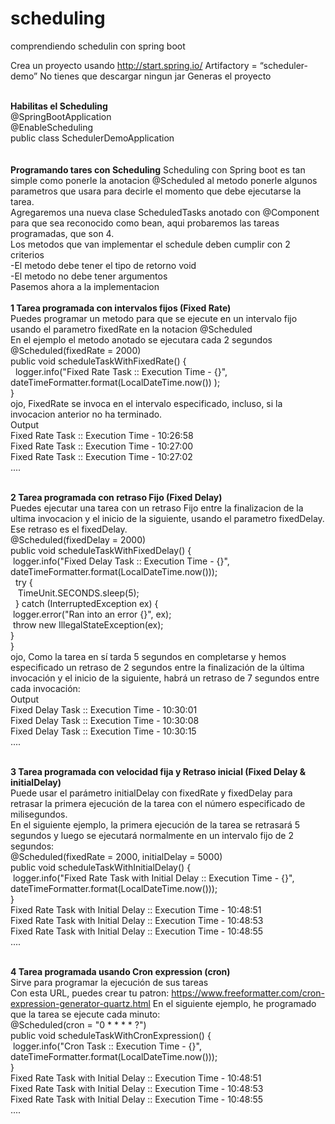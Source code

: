 # scheduling
comprendiendo schedulin con spring boot

Crea un proyecto usando http://start.spring.io/
Artifactory = “scheduler-demo”
No tienes que descargar ningun jar
Generas el proyecto
<br><br>

<b>Habilitas el Scheduling</b><br>
@SpringBootApplication<br>
@EnableScheduling<br>
public class SchedulerDemoApplication<br>
<br><br>
<b> Programando tares con Scheduling</b>
Scheduling con Spring boot es tan simple como ponerle la anotacion @Scheduled al metodo ponerle algunos parametros que usara para decirle el momento que debe ejecutarse la tarea.
<br>
Agregaremos una nueva clase ScheduledTasks anotado con @Component para que sea reconocido como bean, aqui probaremos las tareas programadas, que son 4.<br>
Los metodos que van implementar el schedule deben cumplir con 2 criterios<br>
-El metodo debe tener el tipo de retorno void<br>
-El metodo no debe tener argumentos<br>
Pasemos ahora a la implementacion
<br><br>
<b> 1 Tarea programada con intervalos fijos (Fixed Rate)</b><br>
  Puedes programar un metodo para que se ejecute en un intervalo fijo usando el parametro fixedRate en la notacion @Scheduled<br>
  En el ejemplo el metodo anotado se ejecutara cada 2 segundos<br>
@Scheduled(fixedRate = 2000)<br>
public void scheduleTaskWithFixedRate() {<br>
    &nbsp;&nbsp;logger.info("Fixed Rate Task :: Execution Time - {}", dateTimeFormatter.format(LocalDateTime.now()) );<br>
}<br>
  ojo, FixedRate se invoca en el intervalo especificado, incluso, si la invocacion anterior no ha terminado.<br>
Output<br>
Fixed Rate Task :: Execution Time - 10:26:58<br>
Fixed Rate Task :: Execution Time - 10:27:00<br>
Fixed Rate Task :: Execution Time - 10:27:02<br>
....<br><br>
  
<b> 2 Tarea programada con retraso Fijo (Fixed Delay)</b><br>
  Puedes ejecutar una tarea con un retraso Fijo entre la finalizacion de la ultima invocacion y el inicio de la siguiente, usando el parametro fixedDelay. Ese retraso es el fixedDelay.<br>
@Scheduled(fixedDelay = 2000)<br>
public void scheduleTaskWithFixedDelay() {<br>
    &nbsp;logger.info("Fixed Delay Task :: Execution Time - {}", dateTimeFormatter.format(LocalDateTime.now()));<br>
    &nbsp;&nbsp;try {<br>
    &nbsp;&nbsp;&nbsp;TimeUnit.SECONDS.sleep(5);<br>
    &nbsp;&nbsp;} catch (InterruptedException ex) {<br>
    &nbsp;logger.error("Ran into an error {}", ex);<br>
    &nbsp;throw new IllegalStateException(ex);<br>
    }<br>
}<br>
  ojo, Como la tarea en sí tarda 5 segundos en completarse y hemos especificado un retraso de 2 segundos entre la finalización de la última invocación y el inicio de la siguiente, habrá un retraso de 7 segundos entre cada invocación:<br>
  Output<br>
Fixed Delay Task :: Execution Time - 10:30:01<br>
Fixed Delay Task :: Execution Time - 10:30:08<br>
Fixed Delay Task :: Execution Time - 10:30:15<br>
....<br><br>

<b> 3 Tarea programada con velocidad fija y Retraso inicial (Fixed Delay & initialDelay)</b><br>
  Puede usar el parámetro initialDelay con fixedRate y fixedDelay para retrasar la primera ejecución de la tarea con el número especificado de milisegundos.<br>
  En el siguiente ejemplo, la primera ejecución de la tarea se retrasará 5 segundos y luego se ejecutará normalmente en un intervalo fijo de 2 segundos:<br>
@Scheduled(fixedRate = 2000, initialDelay = 5000)<br>
public void scheduleTaskWithInitialDelay() {<br>
    &nbsp;logger.info("Fixed Rate Task with Initial Delay :: Execution Time - {}", dateTimeFormatter.format(LocalDateTime.now()));<br>
}<br>
Fixed Rate Task with Initial Delay :: Execution Time - 10:48:51<br>
Fixed Rate Task with Initial Delay :: Execution Time - 10:48:53<br>
Fixed Rate Task with Initial Delay :: Execution Time - 10:48:55<br>
....<br><br>

  <b> 4 Tarea programada usando Cron expression (cron)</b><br>
  Sirve para programar la ejecución de sus tareas<br>
  Con esta URL, puedes crear tu patron: https://www.freeformatter.com/cron-expression-generator-quartz.html
En el siguiente ejemplo, he programado que la tarea se ejecute cada minuto:<br>
@Scheduled(cron = "0 * * * * ?")<br>
public void scheduleTaskWithCronExpression() {<br>
    &nbsp;logger.info("Cron Task :: Execution Time - {}", dateTimeFormatter.format(LocalDateTime.now()));<br>
}<br>
Fixed Rate Task with Initial Delay :: Execution Time - 10:48:51<br>
Fixed Rate Task with Initial Delay :: Execution Time - 10:48:53<br>
Fixed Rate Task with Initial Delay :: Execution Time - 10:48:55<br>
....<br><br>
